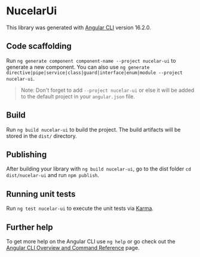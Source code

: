 # NucelarUi

This library was generated with [Angular CLI](https://github.com/angular/angular-cli) version 16.2.0.

## Code scaffolding

Run `ng generate component component-name --project nucelar-ui` to generate a new component. You can also use `ng generate directive|pipe|service|class|guard|interface|enum|module --project nucelar-ui`.
> Note: Don't forget to add `--project nucelar-ui` or else it will be added to the default project in your `angular.json` file. 

## Build

Run `ng build nucelar-ui` to build the project. The build artifacts will be stored in the `dist/` directory.

## Publishing

After building your library with `ng build nucelar-ui`, go to the dist folder `cd dist/nucelar-ui` and run `npm publish`.

## Running unit tests

Run `ng test nucelar-ui` to execute the unit tests via [Karma](https://karma-runner.github.io).

## Further help

To get more help on the Angular CLI use `ng help` or go check out the [Angular CLI Overview and Command Reference](https://angular.io/cli) page.
